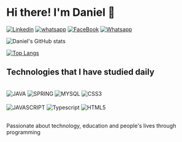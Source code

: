 # Hi there! I'm Daniel 👋

[![Linkedin](	https://img.shields.io/badge/LinkedIn-0077B5?style=for-the-badge&logo=linkedin&logoColor=white)](https://www.linkedin.com/in/daniel-benedito-b99546213)
[![whatsapp](https://img.shields.io/badge/WhatsApp-25D366?style=for-the-badge&logo=whatsapp&logoColor=white)](api.whatsapp.com/send?1=pt_BR&phone=5519981080135)
[![FaceBook](https://img.shields.io/badge/Facebook-1877F2?style=for-the-badge&logo=facebook&logoColor=white)](https://www.facebook.com/daniel.benrdito.9400)
[![Whatsapp](https://img.shields.io/badge/Gmail-D14836?style=for-the-badge&logo=gmail&logoColor=white)]("mailto:danielbenedito263@gmail.com")

![Daniel's GitHub stats](https://github-readme-stats.vercel.app/api?username=Daniel-BS-Dev&show_icons=true&theme=dracula)

[![Top Langs](https://github-readme-stats.vercel.app/api/top-langs/?username=Daniel-BS-Dev&layout=compact)](https://github.com/anuraghazra/github-readme-stats)


## Technologies that I have studied daily

<div style="display:inline_block"><br/>
  <img align="center" alt="JAVA" src="https://img.shields.io/badge/Java-ED8B00?style=for-the-badge&logo=java&logoColor=white">
  <img align="center" alt="SPRING" src="https://img.shields.io/badge/Spring-6DB33F?style=for-the-badge&logo=spring&logoColor=white">
  <img align="center" alt="MYSQL" src="https://img.shields.io/badge/MySQL-00000F?style=for-the-badge&logo=mysql&logoColor=white">
  <img align="center" alt="CSS3" src="https://img.shields.io/badge/CSS3-1572B6?style=for-the-badge&logo=css3&logoColor=white"><br/><br/>
  <img align="center" alt="JAVASCRIPT" src="https://img.shields.io/badge/JavaScript-323330?style=for-the-badge&logo=javascript&logoColor=F7DF1E">
  <img align="center" alt="Typescript" src="https://img.shields.io/badge/TypeScript-007ACC?style=for-the-badge&logo=typescript&logoColor=white">
  <img align="center" alt="HTML5" src="https://img.shields.io/badge/HTML5-E34F26?style=for-the-badge&logo=html5&logoColor=white">

</div><br/>

Passionate about technology, education and people's lives through programming
